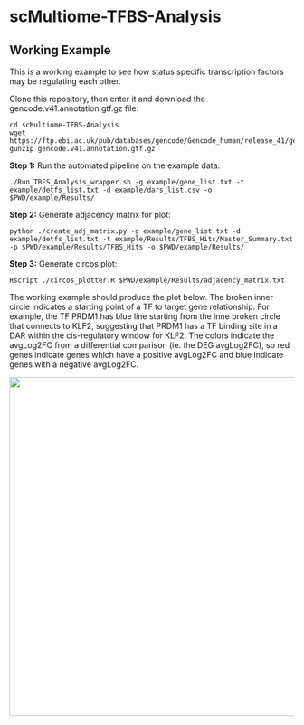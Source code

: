 # scMultiome-TFBS-Analysis 

## Working Example

This is a working example to see how status specific transcription factors may be regulating each other.


Clone this repository, then enter it and download the gencode.v41.annotation.gtf.gz file:

    cd scMultiome-TFBS-Analysis 
    wget https://ftp.ebi.ac.uk/pub/databases/gencode/Gencode_human/release_41/gencode.v41.annotation.gtf.gz
    gunzip gencode.v41.annotation.gtf.gz
    
**Step 1:** Run the automated pipeline on the example data:

    ./Run_TBFS_Analysis_wrapper.sh -g example/gene_list.txt -t example/detfs_list.txt -d example/dars_list.csv -o $PWD/example/Results/

**Step 2:** Generate adjacency matrix for plot:

    python ./create_adj_matrix.py -g example/gene_list.txt -d example/detfs_list.txt -t example/Results/TFBS_Hits/Master_Summary.txt -p $PWD/example/Results/TFBS_Hits -o $PWD/example/Results/

**Step 3:** Generate circos plot:

    Rscript ./circos_plotter.R $PWD/example/Results/adjacency_matrix.txt

The working example should produce the plot below. The broken inner circle indicates a starting point of a TF to target gene relationship. For example, the TF PRDM1 has blue line starting from the inne broken circle that connects to KLF2, suggesting that PRDM1 has a TF binding site in a DAR within the cis-regulatory window for KLF2. The colors indicate the avgLog2FC from a differential comparison (ie. the DEG avgLog2FC), so red genes indicate genes which have a positive avgLog2FC and blue indicate genes with a negative avgLog2FC. 

<p align="center">
    <img src="https://github.com/GibsonLab-GT/scMultiome-TFBS-Analysis/blob/main/circos_plot.jpg" width = 600 height = 600>
</p>


    

    
